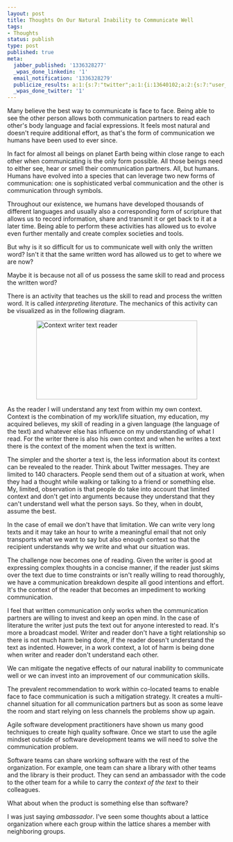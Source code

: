 ```yaml
---
layout: post
title: Thoughts On Our Natural Inability to Communicate Well
tags:
- Thoughts
status: publish
type: post
published: true
meta:
  jabber_published: '1336328277'
  _wpas_done_linkedin: '1'
  email_notification: '1336328279'
  publicize_results: a:1:{s:7:"twitter";a:1:{i:13640102;a:2:{s:7:"user_id";s:10:"snscaimito";s:7:"post_id";s:18:"199201359956951041";}}}
  _wpas_done_twitter: '1'
---
```

Many believe the best way to communicate is face to face. Being able to see the other person allows both communication partners to read each other's body language and facial expressions. It feels most natural and doesn't require additional effort, as that's the form of communication we humans have been used to ever since.

In fact for almost all beings on planet Earth being within close range to each other when communicating is the only form possible. All those beings need to either see, hear or smell their communication partners. All, but humans. Humans have evolved into a species that can leverage two new forms of communication: one is sophisticated verbal communication and the other is communication through symbols.

Throughout our existence, we humans have developed thousands of different languages and usually also a corresponding form of scripture that allows us to record information, share and transmit it or get back to it at a later time. Being able to perform these activities has allowed us to evolve even further mentally and create complex societies and tools.

But why is it so difficult for us to communicate well with only the written word? Isn't it that the same written word has allowed us to get to where we are now?

Maybe it is because not all of us possess the same skill to read and process the written word?

There is an activity that teaches us the skill to read and process the written word. It is called <em>interpreting literature</em>. The mechanics of this activity can be visualized as in the following diagram.

<img style="display:block;margin-left:auto;margin-right:auto;" src="http://stephanschwab.files.wordpress.com/2012/05/context-writer-text-reader.png" alt="Context writer text reader" title="context-writer-text-reader.png" border="0" width="371" height="182" />

As the reader I will understand any text from within my own context. Context is the combination of my work/life situation, my education, my acquired believes, my skill of reading in a given language (the language of the text) and whatever else has influence on my understanding of what I read. For the writer there is also his own context and when he writes a text there is the context of the moment when the text is written.

The simpler and the shorter a text is, the less information about its context can be revealed to the reader. Think about Twitter messages. They are limited to 140 characters. People send them out of a situation at work, when they had a thought while walking or talking to a friend or something else. My, limited, observation is that people do take into account that limited context and don't get into arguments because they understand that they can't understand well what the person says. So they, when in doubt, assume the best.

In the case of email we don't have that limitation. We can write very long texts and it may take an hour to write a meaningful email that not only transports what we want to say but also enough context so that the recipient understands why we write and what our situation was.

The challenge now becomes one of reading. Given the writer is good at expressing complex thoughts in a concise manner, if the reader just skims over the text due to time constraints or isn't really willing to read thoroughly, we have a communication breakdown despite all good intentions and effort. It's the context of the reader that becomes an impediment to working communication.

I feel that written communication only works when the communication partners are  willing to invest and keep an open mind. In the case of literature the writer just puts the text out for anyone interested to read. It's more a broadcast model. Writer and reader don't have a tight relationship so there is not much harm being done, if the reader doesn't understand the text as indented. However, in a work context, a lot of harm is being done when writer and reader don't understand each other.

We can mitigate the negative effects of our natural inability to communicate well or we can invest into an improvement of our communication skills.

The prevalent recommendation to work within co-located teams to enable face to face communication is such a mitigation strategy. It creates a multi-channel situation for all communication partners but as soon as some leave the room and start relying on less channels the problems show up again.

Agile software development practitioners have shown us many good techniques to create high quality software. Once we start to use the agile mindset outside of software development teams we will need to solve the communication problem. 

Software teams can share working software with the rest of the organization. For example, one team can share a library with other teams and the library is their product. They can send an ambassador with the code to the other team for a while to carry the <em>context of the text</em> to their colleagues.

What about when the product is something else than software?

I was just saying <em>ambassador</em>. I've seen some thoughts about a lattice organization where each group within the lattice shares a member with neighboring groups.
